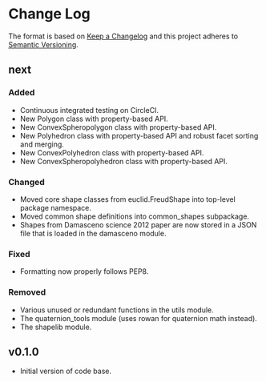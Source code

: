 # Change Log
The format is based on
[Keep a Changelog](http://keepachangelog.com/en/1.0.0/)
and this project adheres to
[Semantic Versioning](http://semver.org/spec/v2.0.0.html).

## next

### Added

* Continuous integrated testing on CircleCI.
* New Polygon class with property-based API.
* New ConvexSpheropolygon class with property-based API.
* New Polyhedron class with property-based API and robust facet sorting and merging.
* New ConvexPolyhedron class with property-based API.
* New ConvexSpheropolyhedron class with property-based API.

### Changed

* Moved core shape classes from euclid.FreudShape into top-level package namespace.
* Moved common shape definitions into common\_shapes subpackage.
* Shapes from Damasceno science 2012 paper are now stored in a JSON file that is loaded in the damasceno module.

### Fixed

* Formatting now properly follows PEP8.

### Removed

* Various unused or redundant functions in the utils module.
* The quaternion\_tools module (uses rowan for quaternion math instead).
* The shapelib module.

## v0.1.0

* Initial version of code base.

